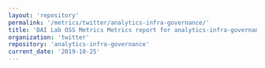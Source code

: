 ```yaml
---
layout: 'repository'
permalink: '/metrics/twitter/analytics-infra-governance/'
title: 'DAI Lab OSS Metrics Metrics report for analytics-infra-governance'
organization: 'twitter'
repository: 'analytics-infra-governance'
current_date: '2019-10-25'
---
```

